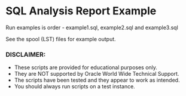 # SQL Analysis Report Example

Run examples is order - example1.sql, example2.sql and example3.sql

See the spool (LST) files for example output.

### DISCLAIMER:
- These scripts are provided for educational purposes only.
- They are NOT supported by Oracle World Wide Technical Support.
- The scripts have been tested and they appear to work as intended.
- You should always run scripts on a test instance.
